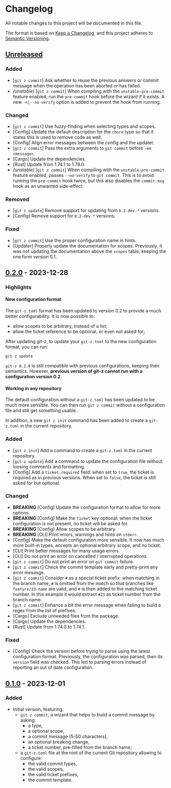 # Changelog

All notable changes to this project will be documented in this file.

The format is based on [Keep a Changelog](https://keepachangelog.com/en/1.0.0/),
and this project adheres to [Semantic
Versioning](https://semver.org/spec/v2.0.0.html).

## [Unreleased]

### Added

* [`git z commit`] Ask whether to reuse the previous answers or commit message
    when the operation has been aborted or has failed.
* *(unstable)* [`git z commit`] When compiling with the `unstable-pre-commit`
    feature enabled, run the `pre-commit` hook before the wizard if it exists. A
    new `-n|--no-verify` option is added to prevent the hook from running.

### Changed

* [`git z commit`] Use fuzzy-finding when selecting types and scopes.
* [Config] Update the default description for the `chore` type so that it states
    this is used to remove code as well.
* [Config] Align error messages between the config and the updater.
* [`git z commit`] Pass the extra arguments to `git commit` before `-em
    <message>`.
* [Cargo] Update the dependencies.
* [Rust] Update from 1.74.1 to 1.78.0.
* *(unstable)* [`git z commit`] When compiling with the `unstable-pre-commit`
    feature enabled, passes `--no-verify` to `git commit`. This is to avoid
    running the `pre-commit` hook twice, but this also disables the `commit-msg`
    hook as an unwanted side-effect.

### Removed

* [`git z update`] Remove support for updating from `0.2-dev.*` versions.
* [Config] Remove support for `0.2-dev.*` versions.

### Fixed

* [`git z commit`] Use the proper configuration name in hints.
* [Updater] Properly update the documentation for scopes. Previously, it was not
    updating the documentation above the `scopes` table, keeping the one form
    version 0.1.

## [0.2.0] - 2023-12-28

### Highlights

#### New configuration format

The `git-z.toml` format has been updated to version 0.2 to provide a much better
configurability. It is now possible to:

* allow scopes to be arbitrary, instead of a list;
* allow the ticket reference to be optional, or even not asked for;

After updating git-z, to update your `git-z.toml` to the new configuration
format, you can run:

    git z update

`git-z 0.2.0` is still compatible with previous configurations, keeping their
semantics. However, **previous version of git-z cannot run with a configuration
version 0.2**.

#### Working in any repository

The default configuration without a `git-z.toml` has been updated to be much
more sensible. You can then run `git z commit` without a configuration file and
still get something usable.

In addition, a new `git z init` command has been added to create a `git-z.toml`
in the current repository.

### Added

* [`git z init`] Add a command to create a `git-z.toml` in the current
    repository.
* [`git z update`] Add a command to update the configuration file without
    loosing comments and formatting.
* [Config] Add a `ticket.required` field: when set to `true`, the ticket is
    required as in previous versions. When set to `false`, the ticket is still
    asked for but optional.

### Changed

* **BREAKING** [Config] Update the configuration format to allow for more
    options.
* **BREAKING** [Config] Make the `ticket` key optional: when the ticket
    configuration is not present, no ticket will be asked for.
* **BREAKING** [Config] Allow scopes to be arbitrary.
* **BREAKING** [CLI] Print errors, warnings and hints on `stderr`.
* [Config] Make the default configuration more sensible. It now has much more
    built-in types, accepts an optional arbitrary scope, and no ticket.
* [CLI] Print better messages for many usage errors.
* [CLI] Do not print an error on cancelled / interrupted operations.
* [`git z commit`] Do not print an error on `git commit` failure.
* [`git z commit`] Check the commit template early and pretty-print any error
    mesasge.
* [`git z commit`] Consider `#` as a special ticket prefix: when matching in the
    branch name, `#` is omitted from the match so that branches like
    `feature/23-name` are valid, and `#` is then added to the matching ticket
    number. In this example it would extract `#23` as ticket number from the
    branch name.
* [`git z commit`] Enhance a bit the error message when failing to build a
    regex from the list of prefixes.
* [Cargo] Exclude unneeded files from the package.
* [Cargo] Update the dependencies.
* [Rust] Update from 1.74.0 to 1.74.1.

### Fixed

* [Config] Check the version before trying to parse using the latest
    configuration format. Previously, the configuration was parsed, then its
    `version` field was checked. This led to parsing errors instead of reporting
    an out of date configuration.

## [0.1.0] - 2023-12-01

### Added

* Initial version, featuring:
    * `git z commit`, a wizard that helps to build a commit message by asking:
        * a type,
        * a optional scope,
        * a commit message (5-50 characters),
        * an optional breaking change,
        * a ticket number, pre-filled from the branch name;
    * a `git-z.toml` file at the root of the current Git repository allowing
        to configure:
        * the valid commit types,
        * the valid scopes,
        * the valid ticket prefixes,
        * the commit template.

[Unreleased]: https://github.com/ejpcmac/git-z/compare/main...develop
[0.2.0]: https://github.com/ejpcmac/git-z/compare/v0.1.0...v0.2.0
[0.1.0]: https://github.com/ejpcmac/git-z/releases/tag/v0.1.0
